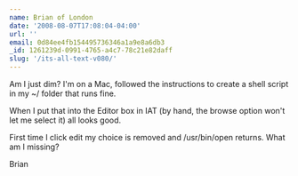 ```yaml
---
name: Brian of London
date: '2008-08-07T17:08:04-04:00'
url: ''
email: 0d84ee4fb154495736346a1a9e8a6db3
_id: 1261239d-0991-4765-a4c7-78c21e82daff
slug: '/its-all-text-v080/'
---
```


Am I just dim? I'm on a Mac, followed the instructions to create a shell
script in my ~/ folder that runs fine.

When I put that into the Editor box in IAT (by hand, the browse option won't
let me select it) all looks good.

First time I click edit my choice is removed and /usr/bin/open returns. What
am I missing?

Brian
